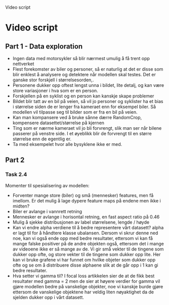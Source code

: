 Video script
# Video script

## Part 1 - Data exploration


* Ingen data med motorsykler så blir nærmest umulig å få trent opp nettverket 
* Flest forekomster av biler og personer, så er naturlig at det er disse som blir enklest å analysere og detektere når modellen skal testes. Det er ganske stor forskjell i størrelsesorden,.
* Personene dukker opp oftest lengst unna i bildet, lite detalj, og kan være store variasjoner i hva som er en person. 
* Forskjellen på en syklist og en person kan kanskje skape problemer
* Bildet blir tatt av en bil på veien, så vil jo personer og syklister ha et bias i størrelse siden de er lenger fra kameraet enn for eksempel biler. Så modellen vil tilpasse seg til bilder som er fra en bil på veien.
* Kan man kompansere ved å bruke sånne dærre RandomCrop, kompensere datasettet/størrelse på kjernen
* Ting som er nærme kameraet vil jo bli forvrengt, slik man ser når bilene passerer på venstre side. I et øyeblikk blir de forvrengt til en større størrelse enn de egentlig er.
* Ta med eksempelet hvor alle bysyklene ikke er med. 

## Part 2
### Task 2.4
Momenter til spesialisering av modellen:
* Forventer mange store (biler) og små (mennesker) features, men få imellom. Er det mulig å lage dypere feature maps på endene men ikke i midten?
* Biler er avlange i vannrett retning
* Mennesker er avlange i horisontal retning, en fast aspect ratio på 0.46
* Mulig å sjekke distribusjonen av label størrelsene, lengde / høyde
* Kan vi endre alpha verdiene til å bedre representere vårt datasett? alpha er lagt til for å håndtere klasse ubalansen. Dersom vi skrur denne ned noe, kan vi også ende opp med bedre resultater, ettersom vi kan få mange falske positiver på de andre objekten også, ettersom det i mange av videoene ikke er så mange av de. Vi gir små vekter til de tingene som dukker opp ofte, og store vekter til de tingene som dukker opp lite. Her kan vi bruke grafene vi har funnet om hvilke objeter som dukker opp ofte og se om å distribuere disse alphaene slik at de går opp i 1 kan gi bedre resultater.
* Hva setter vi gamma til? I focal loss artikkelen sier de at de fikk best resultater med gamma = 2 men de sier at høyere verdier for gamma vil gjøre modellen bedre på vanskelige objekter, noe vi kanskje burde gjøre ettersom de vanskelige objektene har veldig liten nøyaktighet da de sjelden dukker opp i vårt datasett.
